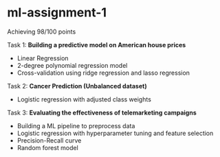 # ml-assignment-1 

Achieving 98/100 points

Task 1: **Building a predictive model on American house prices**
- Linear Regression 
- 2-degree polynomial regression model
- Cross-validation using ridge regression and lasso regression

Task 2: **Cancer Prediction (Unbalanced dataset)**
- Logistic regression with adjusted class weights

Task 3: **Evaluating the effectiveness of telemarketing campaigns**
- Building a ML pipeline to preprocess data
- Logistic regression with hyperparameter tuning and feature selection
- Precision-Recall curve
- Random forest model
